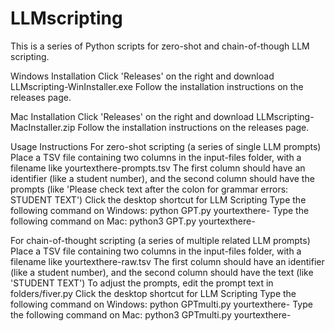 # LLMscripting
This is a series of Python scripts for zero-shot and chain-of-though LLM scripting.

Windows Installation
Click 'Releases' on the right and download LLMscripting-WinInstaller.exe
Follow the installation instructions on the releases page.

Mac Installation 
Click 'Releases' on the right and download LLMscripting-MacInstaller.zip
Follow the installation instructions on the releases page.

Usage Instructions
For zero-shot scripting (a series of single LLM prompts)
Place a TSV file containing two columns in the input-files folder, with a filename like yourtexthere-prompts.tsv
The first column should have an identifier (like a student number), and the second column should have the prompts (like 'Please check text after the colon for grammar errors: STUDENT TEXT')
Click the desktop shortcut for LLM Scripting
Type the following command on Windows: python GPT.py yourtexthere-
Type the following command on Mac: python3 GPT.py yourtexthere-

For chain-of-thought scripting (a series of multiple related LLM prompts)
Place a TSV file containing two columns in the input-files folder, with a filename like yourtexthere-raw.tsv
The first column should have an identifier (like a student number), and the second column should have the text (like 'STUDENT TEXT')
To adjust the prompts, edit the prompt text in folders/fiver.py
Click the desktop shortcut for LLM Scripting
Type the following command on Windows: python GPTmulti.py yourtexthere-
Type the following command on Mac: python3 GPTmulti.py yourtexthere-
